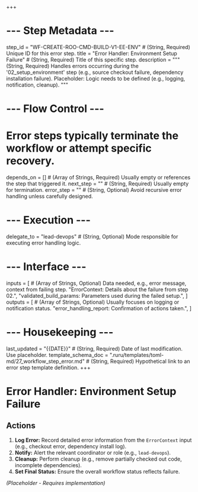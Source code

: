 +++
# --- Step Metadata ---
step_id = "WF-CREATE-ROO-CMD-BUILD-V1-EE-ENV" # (String, Required) Unique ID for this error step.
title = "Error Handler: Environment Setup Failure" # (String, Required) Title of this specific step.
description = """
(String, Required) Handles errors occurring during the '02_setup_environment' step
(e.g., source checkout failure, dependency installation failure).
Placeholder: Logic needs to be defined (e.g., logging, notification, cleanup).
"""

# --- Flow Control ---
# Error steps typically terminate the workflow or attempt specific recovery.
depends_on = [] # (Array of Strings, Required) Usually empty or references the step that triggered it.
next_step = "" # (String, Required) Usually empty for termination.
error_step = "" # (String, Optional) Avoid recursive error handling unless carefully designed.

# --- Execution ---
delegate_to = "lead-devops" # (String, Optional) Mode responsible for executing error handling logic.

# --- Interface ---
inputs = [ # (Array of Strings, Optional) Data needed, e.g., error message, context from failing step.
    "ErrorContext: Details about the failure from step 02.",
    "validated_build_params: Parameters used during the failed setup.",
]
outputs = [ # (Array of Strings, Optional) Usually focuses on logging or notification status.
    "error_handling_report: Confirmation of actions taken.",
]

# --- Housekeeping ---
last_updated = "{{DATE}}" # (String, Required) Date of last modification. Use placeholder.
template_schema_doc = ".ruru/templates/toml-md/27_workflow_step_error.md" # (String, Required) Hypothetical link to an error step template definition.
+++

# Error Handler: Environment Setup Failure

## Actions

1.  **Log Error:** Record detailed error information from the `ErrorContext` input (e.g., checkout error, dependency install log).
2.  **Notify:** Alert the relevant coordinator or role (e.g., `lead-devops`).
3.  **Cleanup:** Perform cleanup (e.g., remove partially checked out code, incomplete dependencies).
4.  **Set Final Status:** Ensure the overall workflow status reflects failure.

*(Placeholder - Requires implementation)*
